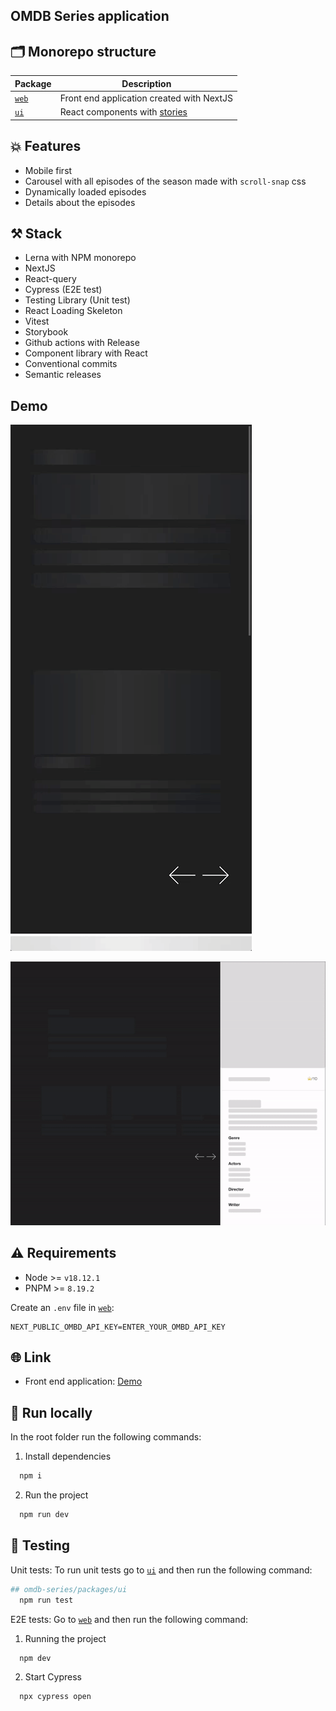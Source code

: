 ## OMDB Series application

## 🗂 Monorepo structure

| Package               | Description                                                |
| --------------------- | ---------------------------------------------------------- |
| [`web`](./apps/web)   | Front end application created with NextJS                  |
| [`ui`](./packages/ui) | React components with [stories](https://storybook.js.org/) |

## 💥 Features

- Mobile first
- Carousel with all episodes of the season made with `scroll-snap` css
- Dynamically loaded episodes
- Details about the episodes

## ⚒️ Stack

- Lerna with NPM monorepo
- NextJS
- React-query
- Cypress (E2E test)
- Testing Library (Unit test)
- React Loading Skeleton
- Vitest
- Storybook
- Github actions with Release
- Component library with React
- Conventional commits
- Semantic releases

## Demo

![Mobile](.github/demo/mobile-demo.gif)

![Desktop](.github/demo/desktop-demo.gif)

## ⚠️ Requirements

- Node >= `v18.12.1`
- PNPM >= `8.19.2`

Create an `.env` file in [`web`](./apps/web):

```
NEXT_PUBLIC_OMBD_API_KEY=ENTER_YOUR_OMBD_API_KEY
```

## 🌐 Link

- Front end application: [Demo](https://omdb-series-web.vercel.app/)

## 🚀 Run locally

In the root folder run the following commands:

1. Install dependencies

```bash
  npm i
```

2. Run the project

```bash
  npm run dev
```

## 🚦 Testing

Unit tests: To run unit tests go to [`ui`](./packages/ui) and then run the following command:

```bash
## omdb-series/packages/ui
  npm run test
```

E2E tests: Go to [`web`](./apps/web) and then run the following command:

1. Running the project

```bash
  npm dev
```

2. Start Cypress

```bash
  npx cypress open
```
